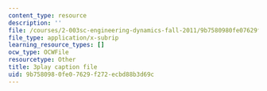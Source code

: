 ```yaml
---
content_type: resource
description: ''
file: /courses/2-003sc-engineering-dynamics-fall-2011/9b7580980fe07629f272ecbd88b3d69c_tm51lwadMOc.srt
file_type: application/x-subrip
learning_resource_types: []
ocw_type: OCWFile
resourcetype: Other
title: 3play caption file
uid: 9b758098-0fe0-7629-f272-ecbd88b3d69c
---
```


